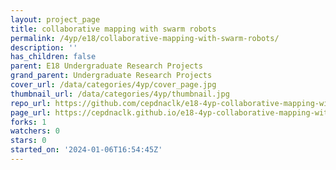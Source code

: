 ```yaml
---
layout: project_page
title: collaborative mapping with swarm robots
permalink: /4yp/e18/collaborative-mapping-with-swarm-robots/
description: ''
has_children: false
parent: E18 Undergraduate Research Projects
grand_parent: Undergraduate Research Projects
cover_url: /data/categories/4yp/cover_page.jpg
thumbnail_url: /data/categories/4yp/thumbnail.jpg
repo_url: https://github.com/cepdnaclk/e18-4yp-collaborative-mapping-with-swarm-robots
page_url: https://cepdnaclk.github.io/e18-4yp-collaborative-mapping-with-swarm-robots
forks: 1
watchers: 0
stars: 0
started_on: '2024-01-06T16:54:45Z'
---
```


